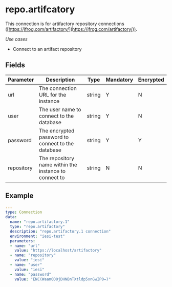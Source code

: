 # repo.artifcatory
This connection is for artifactory repository connections ([https://jfrog.com/artifactory/](https://jfrog.com/artifactory/)).

*Use cases*
* Connect to an artifact repository


## Fields
|Parameter|Description|Type|Mandatory|Encrypted|
|---------|-----------|----|---------|---------|
|url|The connection URL for the instance|string|Y|N|        
|user|The user name to connect to the database|string|Y|N|
|password|The encrypted password to connect to the database|string|Y|Y|
|repository|The repository name within the instance to connect to|string|N|N|

## Example
```yaml
---
type: Connection
data:
  name: "repo.artifactory.1"
  type: "repo.artifactory"
  description: "repo.artifactory.1 connection"
  environment: "iesi-test"
  parameters:
  - name: "url"
    value: "https://localhost/artifactory"
  - name: "repository"
    value: "iesi"
  - name: "user"
    value: "iesi"
  - name: "password"
    value: "ENC(Waan0DOjDHNBnTXtldp5xnGwIP0=)"
```
